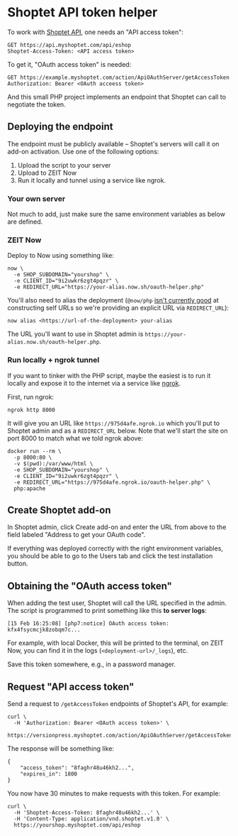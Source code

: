 # Shoptet API token helper

To work with [Shoptet API](https://shoptet.docs.apiary.io/), one needs an "API access token":

```http
GET https://api.myshoptet.com/api/eshop
Shoptet-Access-Token: <API access token>
```

To get it, "OAuth access token" is needed:

```http
GET https://example.myshoptet.com/action/ApiOAuthServer/getAccessToken
Authorization: Bearer <OAuth acceess token>
```

And this small PHP project implements an endpoint that Shoptet can call to negotiate the token.

## Deploying the endpoint

The endpoint must be publicly available – Shoptet's servers will call it on add-on activation. Use one of the following options:

1. Upload the script to your server
2. Upload to ZEIT Now
3. Run it locally and tunnel using a service like ngrok.

### Your own server

Not much to add, just make sure the same environment variables as below are defined.

### ZEIT Now

Deploy to Now using something like:

```
now \
  -e SHOP_SUBDOMAIN="yourshop" \
  -e CLIENT_ID="9i2uwkr6zgt4pqzr" \
  -e REDIRECT_URL="https://your-alias.now.sh/oauth-helper.php"
```

You'll also need to alias the deployment (`@now/php` [isn't currently good](https://github.com/zeit/now-builders/issues/218) at constructing self URLs so we're providing an explicit URL via `REDIRECT_URL`):

```
now alias <https://url-of-the-deployment> your-alias
```

The URL you'll want to use in Shoptet admin is `https://your-alias.now.sh/oauth-helper.php`.

### Run locally + ngrok tunnel

If you want to tinker with the PHP script, maybe the easiest is to run it locally and expose it to the internet via a service like [ngrok](https://ngrok.com/).

First, run ngrok:

```
ngrok http 8000
```

It will give you an URL like `https://975d4afe.ngrok.io` which you'll put to Shoptet admin and as a `REDIRECT_URL` below. Note that we'll start the site on port 8000 to match what we told ngrok above:

```
docker run --rm \
  -p 8000:80 \
  -v $(pwd):/var/www/html \
  -e SHOP_SUBDOMAIN="yourshop" \
  -e CLIENT_ID="9i2uwkr6zgt4pqzr" \
  -e REDIRECT_URL="https://975d4afe.ngrok.io/oauth-helper.php" \
  php:apache
```

## Create Shoptet add-on

In Shoptet admin, click Create add-on and enter the URL from above to the field labeled "Address to get your OAuth code".

If everything was deployed correctly with the right environment variables, you should be able to go to the Users tab and click the test installation button.

## Obtaining the "OAuth access token"

When adding the test user, Shoptet will call the URL specified in the admin. The script is programmed to print something like this **to server logs**:

```
[15 Feb 16:25:08] [php7:notice] OAuth access token: kfx4fsycmcjk8zobqm7c...
```

For example, with local Docker, this will be printed to the terminal, on ZEIT Now, you can find it in the logs (`<deployment-url>/_logs`), etc.

Save this token somewhere, e.g., in a password manager.

## Request "API access token"

Send a request to `/getAccessToken` endpoints of Shoptet's API, for example:

```
curl \
  -H 'Authorization: Bearer <OAuth access token>' \
  https://versionpress.myshoptet.com/action/ApiOAuthServer/getAccessToken
```

The response will be something like:

```
{
    "access_token": "8faghr48u46kh2...",
    "expires_in": 1800
}
```

You now have 30 minutes to make requests with this token. For example:

```
curl \
  -H 'Shoptet-Access-Token: 8faghr48u46kh2...' \
  -H 'Content-Type: application/vnd.shoptet.v1.0' \
  https://yourshop.myshoptet.com/api/eshop
```
